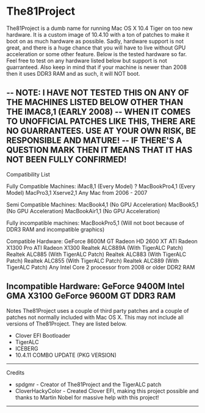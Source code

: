 # The81Project

The81Project is a dumb name for running Mac OS X 10.4 Tiger on too new hardware.
It is a custom image of 10.4.10 with a ton of patches to make it boot on as much hardware as possible.
Sadly, hardware support is not great, and there is a huge chance that you will have to live without GPU acceleration or some other feature.
Below is the tested hardware so far. Feel free to test on any hardware listed below but support is not guarranteed.
Also keep in mind that if your machine is newer than 2008 then it uses DDR3 RAM and as such, it will NOT boot.


-- NOTE: I HAVE NOT TESTED THIS ON ANY OF THE MACHINES LISTED BELOW OTHER THAN THE IMAC8,1 (EARLY 2008)
-- WHEN IT COMES TO UNOFFICIAL PATCHES LIKE THIS, THERE ARE NO GUARRANTEES. USE AT YOUR OWN RISK, BE RESPONSIBLE AND MATURE!
-- IF THERE'S A QUESTION MARK THEN IT MEANS THAT IT HAS NOT BEEN FULLY CONFIRMED!
-----------------------------------------------------------------------------------
Compatibility List

Fully Compatible Machines:
iMac8,1 (Every Model)
? MacBookPro4,1 (Every Model)
MacPro3,1
Xserve2,1
Any Mac from 2006 - 2007

Semi Compatible Machines:
MacBook4,1 (No GPU Acceleration)
MacBook5,1 (No GPU Acceleration)
MacBookAir1,1 (No GPU Acceleration)

Fully incompatible machines:
MacBookPro5,1 (Will not boot because of DDR3 RAM and incompatible graphics)

Compatible Hardware:
GeForce 8600M GT
Radeon HD 2600 XT
ATI Radeon X1300 Pro
ATI Radeon X1300
Realtek ALC889A (With TigerALC Patch)
Realtek ALC885 (With TigerALC Patch)
Realtek ALC883 (With TigerALC Patch)
Realtek ALC855 (With TigerALC Patch)
Realtek ALC889 (With TigerALC Patch)
Any Intel Core 2 processor from 2008 or older
DDR2 RAM

Incompatible Hardware:
GeForce 9400M
Intel GMA X3100
GeForce 9600M GT
DDR3 RAM
------------------------------------------------------------------
Notes
The81Project uses a couple of third party patches and a couple of patches not normally included with Mac OS X. This may not include all versions of The81Project. They are listed below.
* Clover EFI Bootloader
* TigerALC
* ICEBERG
* 10.4.11 COMBO UPDATE (PKG VERSION)
-----------------------------------------------------------------
Credits
* spdgmr - Creator of The81Project and the TigerALC patch
* CloverHackyColor - Created Clover EFI, making this project possible and thanks to Martin Nobel for massive help with this project!

------------------------------------------------------------------
